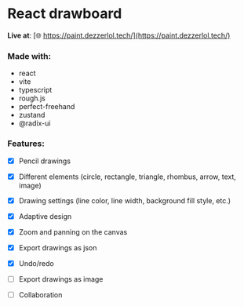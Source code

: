 # React drawboard
**Live at**: [:globe_with_meridians: https://paint.dezzerlol.tech/](https://paint.dezzerlol.tech/)

### Made with:
- react
- vite
- typescript
- rough.js
- perfect-freehand
- zustand
- @radix-ui

### Features:
  - [x] Pencil drawings
  - [x] Different elements (circle, rectangle, triangle, rhombus, arrow, text, image)
  - [x] Drawing settings (line color, line width, background fill style, etc.)
  - [x] Adaptive design
  - [x] Zoom and panning on the canvas
  - [x] Export drawings as json
  - [x] Undo/redo  
  - [ ] Export drawings as image
  - [ ] Collaboration
  

